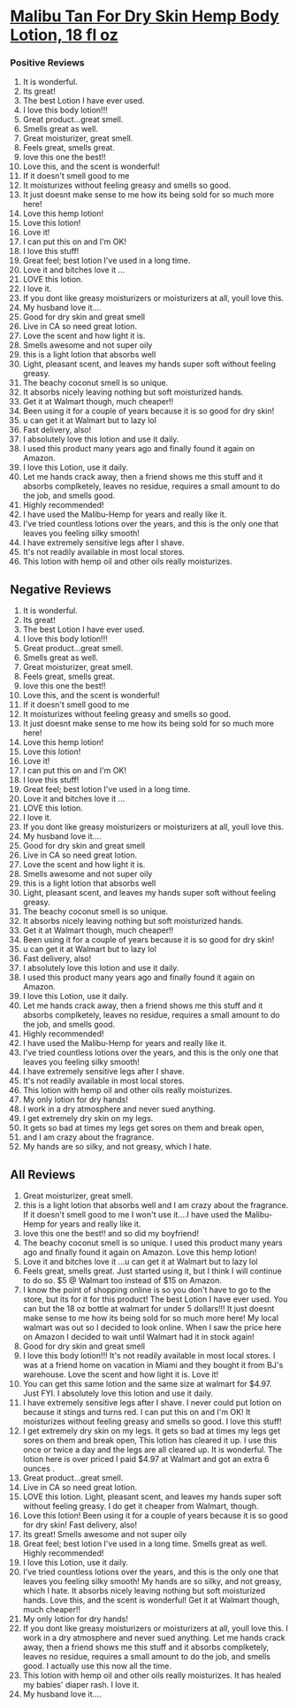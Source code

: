 # [Malibu Tan For Dry Skin Hemp Body Lotion, 18 fl oz](https://products.checkmycream.com/products/Malibu-Tan-For-Dry-Skin-Hemp-Body-Lotion-18-fl-oz.html)

### Positive Reviews

<ol>
      <li>It is wonderful.  </li>
      <li>Its great!</li>
      <li>The best Lotion I have ever used.  </li>
      <li>I love this body lotion!!!</li>
      <li>Great product...great smell.</li>
      <li>Smells great as well.</li>
      <li>Great moisturizer, great smell.</li>
      <li>Feels great, smells great.</li>
      <li>love this one the best!!</li>
      <li>Love this, and the scent is wonderful!</li>
      <li>If it doesn&#x27;t smell good to me</li>
      <li>It moisturizes without feeling greasy and smells so good.</li>
      <li>It just doesnt make sense to me how its being sold for so much more here!  </li>
      <li>Love this hemp lotion!</li>
      <li>Love this lotion!</li>
      <li>Love it!</li>
      <li>I can put this on and I&#x27;m OK!</li>
      <li>I love this stuff!</li>
      <li>Great feel; best lotion I&#x27;ve used in a long time.</li>
      <li>Love it  and bitches love it ...</li>
      <li>LOVE this lotion.</li>
      <li>I love it.</li>
      <li>If you dont like greasy moisturizers or moisturizers at all, youll love this.  </li>
      <li>My husband love it....</li>
      <li>Good for dry skin and great smell</li>
      <li>Live in CA so need great lotion.</li>
      <li>Love the scent and how light it is.  </li>
      <li>Smells awesome and not super oily</li>
      <li>this is a light lotion that absorbs well</li>
      <li>Light, pleasant scent, and leaves my hands super soft without feeling greasy.</li>
      <li>The beachy coconut smell is so unique.</li>
      <li>It absorbs nicely leaving nothing but soft moisturized hands.</li>
      <li>Get it at Walmart though, much cheaper!!</li>
      <li>Been using it for a couple of years because it is so good for dry skin!</li>
      <li>u can get it at Walmart but to lazy lol</li>
      <li>Fast delivery, also!</li>
      <li>I absolutely love this lotion and use it daily.</li>
      <li>I used this product many years ago and finally found it again on Amazon.</li>
      <li>I love this Lotion, use it daily.</li>
      <li>Let me hands crack away, then a friend shows me this stuff and it absorbs complketely, leaves no residue, requires a small amount to do the job, and smells good.  </li>
      <li>Highly recommended!</li>
      <li>I have used the Malibu-Hemp for years and really like it.</li>
      <li>I&#x27;ve tried countless lotions over the years, and this is the only one that leaves you feeling silky smooth!</li>
      <li>I have extremely sensitive legs after I shave.</li>
      <li>It&#x27;s not readily available in most local stores.</li>
      <li>This lotion with hemp oil and other oils really moisturizes.</li>
</ol>


<h2>Negative Reviews</h2>
<ol>
<li> It is wonderful.  </li>
<li> Its great!</li>
<li> The best Lotion I have ever used.  </li>
<li> I love this body lotion!!!</li>
<li> Great product...great smell.</li>
<li> Smells great as well.</li>
<li> Great moisturizer, great smell.</li>
<li> Feels great, smells great.</li>
<li> love this one the best!!</li>
<li> Love this, and the scent is wonderful!</li>
<li> If it doesn&#x27;t smell good to me</li>
<li> It moisturizes without feeling greasy and smells so good.</li>
<li> It just doesnt make sense to me how its being sold for so much more here!  </li>
<li> Love this hemp lotion!</li>
<li> Love this lotion!</li>
<li> Love it!</li>
<li> I can put this on and I&#x27;m OK!</li>
<li> I love this stuff!</li>
<li> Great feel; best lotion I&#x27;ve used in a long time.</li>
<li> Love it  and bitches love it ...</li>
<li> LOVE this lotion.</li>
<li> I love it.</li>
<li> If you dont like greasy moisturizers or moisturizers at all, youll love this.  </li>
<li> My husband love it....</li>
<li> Good for dry skin and great smell</li>
<li> Live in CA so need great lotion.</li>
<li> Love the scent and how light it is.  </li>
<li> Smells awesome and not super oily</li>
<li> this is a light lotion that absorbs well</li>
<li> Light, pleasant scent, and leaves my hands super soft without feeling greasy.</li>
<li> The beachy coconut smell is so unique.</li>
<li> It absorbs nicely leaving nothing but soft moisturized hands.</li>
<li> Get it at Walmart though, much cheaper!!</li>
<li> Been using it for a couple of years because it is so good for dry skin!</li>
<li> u can get it at Walmart but to lazy lol</li>
<li> Fast delivery, also!</li>
<li> I absolutely love this lotion and use it daily.</li>
<li> I used this product many years ago and finally found it again on Amazon.</li>
<li> I love this Lotion, use it daily.</li>
<li> Let me hands crack away, then a friend shows me this stuff and it absorbs complketely, leaves no residue, requires a small amount to do the job, and smells good.  </li>
<li> Highly recommended!</li>
<li> I have used the Malibu-Hemp for years and really like it.</li>
<li> I&#x27;ve tried countless lotions over the years, and this is the only one that leaves you feeling silky smooth!</li>
<li> I have extremely sensitive legs after I shave.</li>
<li> It&#x27;s not readily available in most local stores.</li>
<li> This lotion with hemp oil and other oils really moisturizes.</li>
<li> My only lotion for dry hands!</li>
<li> I work in a dry atmosphere and never sued anything.  </li>
<li> I get extremely dry skin on my legs.</li>
<li> It gets so bad at times my legs get sores on them and break open,  </li>
<li> and I am crazy about the fragrance.  </li>
<li> My hands are so silky, and not greasy, which I hate.</li>
</ol>

<h2>All Reviews</h2>

<ol>
    <li> Great moisturizer, great smell.</li>
    <li> this is a light lotion that absorbs well and I am crazy about the fragrance.  If it doesn&#x27;t smell good to me I won&#x27;t use it....I have used the Malibu-Hemp for years and really like it.</li>
    <li> love this one the best!! and so did my boyfriend!</li>
    <li> The beachy coconut smell is so unique. I used this product many years ago and finally found it again on Amazon. Love this hemp lotion!</li>
    <li> Love it  and bitches love it ...u can get it at Walmart but to lazy lol</li>
    <li> Feels great, smells great. Just started using it, but I think I will continue to do so. $5 @ Walmart too instead of $15 on Amazon.</li>
    <li> I know the point of shopping online is so you don&#x27;t have to go to the store, but its for it for this product!  The best Lotion I have ever used.  You can but the 18 oz bottle at walmart for under 5 dollars!!!  It just doesnt make sense to me how its being sold for so much more here!  My local walmart was out so I decided to look online.  When I saw the price here on Amazon I decided to wait until Walmart had it in stock again!</li>
    <li> Good for dry skin and great smell</li>
    <li> I love this body lotion!!! It&#x27;s not readily available in most local stores. I was at a friend home on vacation in Miami and they bought it from BJ&#x27;s warehouse. Love the scent and how light it is.  Love it!</li>
    <li> You can get this same lotion and the same size at walmart for $4.97. Just FYI. I absolutely love this lotion and use it daily.</li>
    <li> I have extremely sensitive legs after I shave. I never could put lotion on because it stings and turns red. I can put this on and I&#x27;m OK! It moisturizes without feeling greasy and smells so good. I love this stuff!</li>
    <li> I get extremely dry skin on my legs. It gets so bad at times my legs get sores on them and break open,  This lotion has cleared it up.  I use this once or twice a day and the legs are all cleared up.  It is wonderful.  The lotion here is over priced I paid $4.97 at Walmart and got an extra 6 ounces .</li>
    <li> Great product...great smell.</li>
    <li> Live in CA so need great lotion.</li>
    <li> LOVE this lotion. Light, pleasant scent, and leaves my hands super soft without feeling greasy. I do get it cheaper from Walmart, though.</li>
    <li> Love this lotion! Been using it for a couple of years because it is so good for dry skin! Fast delivery, also!</li>
    <li> Its great! Smells awesome and not super oily</li>
    <li> Great feel; best lotion I&#x27;ve used in a long time. Smells great as well. Highly recommended!</li>
    <li> I love this Lotion, use it daily.</li>
    <li> I&#x27;ve tried countless lotions over the years, and this is the only one that leaves you feeling silky smooth! My hands are so silky, and not greasy, which I hate. It absorbs nicely leaving nothing but soft moisturized hands. Love this, and the scent is wonderful! Get it at Walmart though, much cheaper!!</li>
    <li> My only lotion for dry hands!</li>
    <li> If you dont like greasy moisturizers or moisturizers at all, youll love this.  I work in a dry atmosphere and never sued anything.  Let me hands crack away, then a friend shows me this stuff and it absorbs complketely, leaves no residue, requires a small amount to do the job, and smells good.  I actually use this now all the time.</li>
    <li> This lotion with hemp oil and other oils really moisturizes. It has healed my babies&#x27; diaper rash. I love it.</li>
    <li> My husband love it....</li>
</ol>




